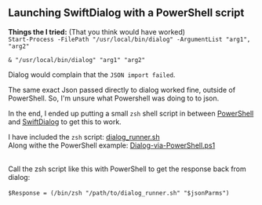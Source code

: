 ## Launching SwiftDialog with a PowerShell script

**Things the I tried:** (That you think would have worked)  
`Start-Process -FilePath "/usr/local/bin/dialog" -ArgumentList "arg1", "arg2"`  

`& "/usr/local/bin/dialog" "arg1" "arg2"`  

Dialog would complain that the `JSON import failed`.  

The same exact Json passed directly to dialog worked fine, outside of PowerShell. So, I'm unsure what Powershell was doing to to json.


In the end, I ended up putting a small `zsh` shell script in between [PowerShell](https://learn.microsoft.com/en-us/powershell/) and [SwiftDialog](https://github.com/swiftDialog/swiftDialog) to get this to work.  

I have included the `zsh` script: [dialog_runner.sh](./dialog_runner.sh)  
Along withe the PowerShell example: [Dialog-via-PowerShell.ps1](./Dialog-via-PowerShell.ps1)  
    

Call the zsh script like this with PowerShell to get the response back from dialog:  
      
`$Response = (/bin/zsh "/path/to/dialog_runner.sh" "$jsonParms")`

